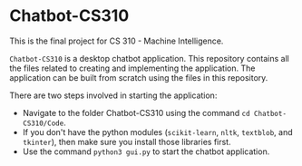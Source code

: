 # Chatbot-CS310
This is the final project for CS 310 - Machine Intelligence. 


`Chatbot-CS310` is a desktop chatbot application. This repository
contains all the files related to creating and implementing the application. The
application can be built from scratch using the files in this repository.

There are two steps involved in starting the application:
* Navigate to the folder Chatbot-CS310 using the command `cd Chatbot-CS310/Code`.
* If you don't have the python modules (`scikit-learn`, `nltk`, `textblob`, and `tkinter`), then make sure you install those libraries first.
* Use the command `python3 gui.py` to start the chatbot application.
